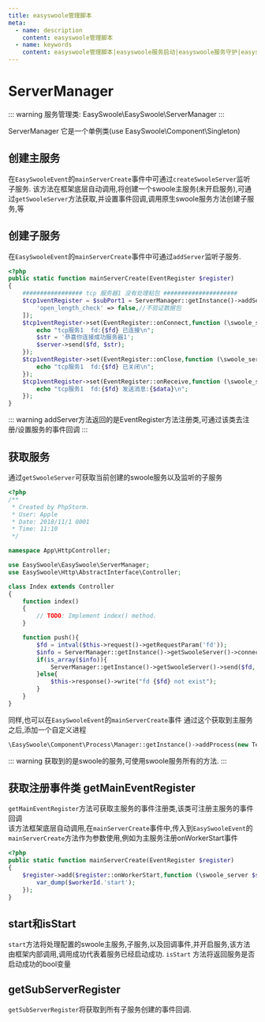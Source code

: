 ```yaml
---
title: easyswoole管理脚本
meta:
  - name: description
    content: easyswoole管理脚本
  - name: keywords
    content: easyswoole管理脚本|easyswoole服务启动|easyswoole服务守护|easyswoole服务停止
---
```


# ServerManager


::: warning 
 服务管理类: EasySwoole\EasySwoole\ServerManager
:::

ServerManager 它是一个单例类(use EasySwoole\Component\Singleton)
## 创建主服务
在`EasySwooleEvent`的`mainServerCreate`事件中可通过`createSwooleServer`监听子服务.
该方法在框架底层自动调用,将创建一个swoole主服务(未开启服务),可通过`getSwooleServer`方法获取,并设置事件回调,调用原生swoole服务方法创建子服务,等

## 创建子服务
在`EasySwooleEvent`的`mainServerCreate`事件中可通过`addServer`监听子服务.
````php
<?php
public static function mainServerCreate(EventRegister $register)
{
    ################# tcp 服务器1 没有处理粘包 #####################
    $tcp1ventRegister = $subPort1 = ServerManager::getInstance()->addServer('tcp1', 9502, SWOOLE_TCP, '0.0.0.0', [
        'open_length_check' => false,//不验证数据包
    ]);
    $tcp1ventRegister->set(EventRegister::onConnect,function (\swoole_server $server, int $fd, int $reactor_id) {
        echo "tcp服务1  fd:{$fd} 已连接\n";
        $str = '恭喜你连接成功服务器1';
        $server->send($fd, $str);
    });
    $tcp1ventRegister->set(EventRegister::onClose,function (\swoole_server $server, int $fd, int $reactor_id) {
        echo "tcp服务1  fd:{$fd} 已关闭\n";
    });
    $tcp1ventRegister->set(EventRegister::onReceive,function (\swoole_server $server, int $fd, int $reactor_id, string $data) {
        echo "tcp服务1  fd:{$fd} 发送消息:{$data}\n";
    });
}
````

::: warning 
 addServer方法返回的是EventRegister方法注册类,可通过该类去注册/设置服务的事件回调
:::


## 获取服务
通过`getSwooleServer`可获取当前创建的swoole服务以及监听的子服务   
````php
<?php
/**
 * Created by PhpStorm.
 * User: Apple
 * Date: 2018/11/1 0001
 * Time: 11:10
 */

namespace App\HttpController;

use EasySwoole\EasySwoole\ServerManager;
use EasySwoole\Http\AbstractInterface\Controller;

class Index extends Controller
{
    function index()
    {
        // TODO: Implement index() method.
    }

    function push(){
        $fd = intval($this->request()->getRequestParam('fd'));
        $info = ServerManager::getInstance()->getSwooleServer()->connection_info($fd);
        if(is_array($info)){
            ServerManager::getInstance()->getSwooleServer()->send($fd,'push in http at '.time());
        }else{
            $this->response()->write("fd {$fd} not exist");
        }
    }
}
````
同样,也可以在`EasySwooleEvent`的`mainServerCreate`事件 通过这个获取到主服务之后,添加一个自定义进程
```php
\EasySwoole\Component\Process\Manager::getInstance()->addProcess(new Test('test_process'));
```

::: warning 
 获取到的是swoole的服务,可使用swoole服务所有的方法.
:::

## 获取注册事件类 getMainEventRegister
`getMainEventRegister`方法可获取主服务的事件注册类,该类可注册主服务的事件回调  
该方法框架底层自动调用,在`mainServerCreate`事件中,传入到`EasySwooleEvent`的`mainServerCreate`方法作为参数使用,例如为主服务注册onWorkerStart事件
```php
<?php
public static function mainServerCreate(EventRegister $register)
{
    $register->add($register::onWorkerStart,function (\swoole_server $server,int $workerId){
        var_dump($workerId.'start');
    });
}
```

## start和isStart
`start`方法将处理配置的swoole主服务,子服务,以及回调事件,并开启服务,该方法由框架内部调用,调用成功代表着服务已经启动成功.
`isStart` 方法将返回服务是否启动成功的bool变量

## getSubServerRegister
`getSubServerRegister`将获取到所有子服务创建的事件回调.



